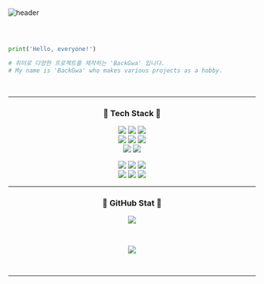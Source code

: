 
<br>

![header](https://capsule-render.vercel.app/api?type=waving&color=gradient&customColorList=2&height=300&section=header&text=Hello,%20everyone!&fontSize=75)

<br>

```py

print('Hello, everyone!')

# 취미로 다양한 프로젝트를 제작하는 'BackGwa' 입니다.
# My name is 'BackGwa' who makes various projects as a hobby.

```
<br>

---

### <p align="center">🔧 <b>Tech Stack</b> 🔧</p>

<p align="center">
<img src="https://img.shields.io/badge/clang-A8B9CC?style=for-the-badge&logo=c&logoColor=black"> <img src="https://img.shields.io/badge/csharp-239120?style=for-the-badge&logo=csharp&logoColor=white"> <img src="https://img.shields.io/badge/python-3776AB?style=for-the-badge&logo=python&logoColor=white"><br><img src="https://img.shields.io/badge/html5-E34F26?style=for-the-badge&logo=html5&logoColor=white"> <img src="https://img.shields.io/badge/css3-1572B6?style=for-the-badge&logo=css3&logoColor=white"> <img src="https://img.shields.io/badge/javascript-F7DF1E?style=for-the-badge&logo=javascript&logoColor=black"><br><img src="https://img.shields.io/badge/git-F05032?style=for-the-badge&logo=git&logoColor=white"> <img src="https://img.shields.io/badge/github-181717?style=for-the-badge&logo=github&logoColor=white">
</p> <p align="center"> <img src="https://img.shields.io/badge/vs2022-5C2D91?style=for-the-badge&logo=visualstudio&logoColor=white"> <img src="https://img.shields.io/badge/vsc-007ACC?style=for-the-badge&logo=visualstudiocode&logoColor=white"> <img src="https://img.shields.io/badge/xcode-147EFB?style=for-the-badge&logo=xcode&logoColor=white"><br><img src="https://img.shields.io/badge/windows-0078D6?style=for-the-badge&logo=windows&logoColor=white"> <img src="https://img.shields.io/badge/macos-000000?style=for-the-badge&logo=apple&logoColor=white"> <img src="https://img.shields.io/badge/linux-FCC624?style=for-the-badge&logo=linux&logoColor=black">

---

### <p align="center">📖 <b>GitHub Stat</b> 📖</p>

<p align="center"><a>
    <img align="center" src="https://github-readme-stats.vercel.app/api?username=backgwa&count_private=true&show_icons=true&theme=dracula">
</a></p>

<br>
<p align="center"><a>
    <img align="center" src="https://github-readme-stats.vercel.app/api/top-langs/?username=backgwa&layout=compact&theme=dracula">
</a></p>

<br>

---

<br>
